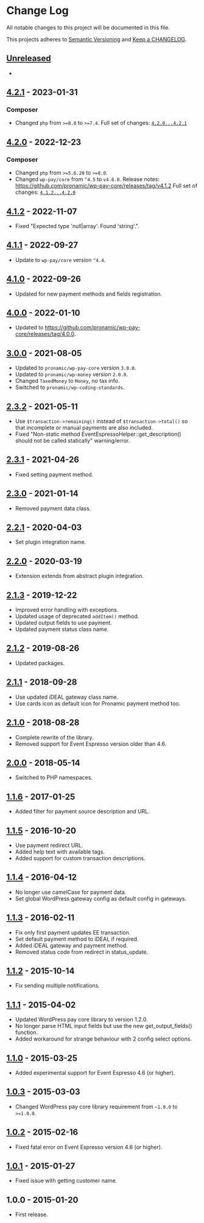 # Change Log

All notable changes to this project will be documented in this file.

This projects adheres to [Semantic Versioning](http://semver.org/) and [Keep a CHANGELOG](http://keepachangelog.com/).

## [Unreleased][unreleased]
-

## [4.2.1] - 2023-01-31
### Composer

- Changed `php` from `>=8.0` to `>=7.4`.
Full set of changes: [`4.2.0...4.2.1`][4.2.1]

[4.2.1]: https://github.com/pronamic/wp-pronamic-pay-event-espresso/compare/v4.2.0...v4.2.1

## [4.2.0] - 2022-12-23

### Composer

- Changed `php` from `>=5.6.20` to `>=8.0`.
- Changed `wp-pay/core` from `^4.5` to `v4.6.0`.
	Release notes: https://github.com/pronamic/wp-pay-core/releases/tag/v4.1.2
Full set of changes: [`4.1.2...4.2.0`][4.2.0]

[4.2.0]: https://github.com/pronamic/wp-pronamic-pay-event-espresso/compare/v4.1.2...v4.2.0

## [4.1.2] - 2022-11-07
- Fixed "Expected type 'null|array'. Found 'string'.".

## [4.1.1] - 2022-09-27
- Update to `wp-pay/core` version `^4.4`.

## [4.1.0] - 2022-09-26
- Updated for new payment methods and fields registration.

## [4.0.0] - 2022-01-10
- Updated to https://github.com/pronamic/wp-pay-core/releases/tag/4.0.0.

## [3.0.0] - 2021-08-05
- Updated to `pronamic/wp-pay-core`  version `3.0.0`.
- Updated to `pronamic/wp-money`  version `2.0.0`.
- Changed `TaxedMoney` to `Money`, no tax info.
- Switched to `pronamic/wp-coding-standards`.

## [2.3.2] - 2021-05-11
- Use `$transaction->remaining()` instead of `$transaction->total()` so that incomplete or manual payments are also included.
- Fixed "Non-static method EventEspressoHelper::get_description() should not be called statically" warning/error.

## [2.3.1] - 2021-04-26
- Fixed setting payment method.

## [2.3.0] - 2021-01-14
- Removed payment data class.

## [2.2.1] - 2020-04-03
- Set plugin integration name.

## [2.2.0] - 2020-03-19
- Extension extends from abstract plugin integration.

## [2.1.3] - 2019-12-22
- Improved error handling with exceptions.
- Updated usage of deprecated `addItem()` method.
- Updated output fields to use payment.
- Updated payment status class name.

## [2.1.2] - 2019-08-26
- Updated packages.

## [2.1.1] - 2018-09-28
- Use updated iDEAL gateway class name.
- Use cards icon as default icon for Pronamic payment method too.

## [2.1.0] - 2018-08-28
- Complete rewrite of the library.
- Removed support for Event Espresso version older than 4.6.

## [2.0.0] - 2018-05-14
- Switched to PHP namespaces.

## [1.1.6] - 2017-01-25
- Added filter for payment source description and URL.

## [1.1.5] - 2016-10-20
- Use payment redirect URL.
- Added help text with available tags.
- Added support for custom transaction descriptions.

## [1.1.4] - 2016-04-12
- No longer use camelCase for payment data.
- Set global WordPress gateway config as default config in gateways.

## [1.1.3] - 2016-02-11
- Fix only first payment updates EE transaction.
- Set default payment method to iDEAL if required.
- Added iDEAL gateway and payment method.
- Removed status code from redirect in status_update.

## [1.1.2] - 2015-10-14
- Fix sending multiple notifications.

## [1.1.1] - 2015-04-02
- Updated WordPress pay core library to version 1.2.0.
- No longer parse HTML input fields but use the new get_output_fields() function.
- Added workaround for strange behaviour with 2 config select options.

## [1.1.0] - 2015-03-25
- Added experimental support for Event Espresso 4.6 (or higher).

## [1.0.3] - 2015-03-03
- Changed WordPress pay core library requirement from `~1.0.0` to `>=1.0.0`.

## [1.0.2] - 2015-02-16
- Fixed fatal error on Event Espresso version 4.6 (or higher).

## [1.0.1] - 2015-01-27
- Fixed issue with getting customer name.

## 1.0.0 - 2015-01-20
- First release.

[unreleased]: https://github.com/pronamic/wp-pronamic-pay-event-espresso/compare/4.1.2...HEAD
[4.1.2]: https://github.com/pronamic/wp-pronamic-pay-event-espresso/compare/4.1.1...4.1.2
[4.1.1]: https://github.com/pronamic/wp-pronamic-pay-event-espresso/compare/4.1.0...4.1.1
[4.1.0]: https://github.com/pronamic/wp-pronamic-pay-event-espresso/compare/4.0.0...4.1.0
[4.0.0]: https://github.com/pronamic/wp-pronamic-pay-event-espresso/compare/3.0.0...4.0.0
[3.0.0]: https://github.com/pronamic/wp-pronamic-pay-event-espresso/compare/2.3.2...3.0.0
[2.3.2]: https://github.com/pronamic/wp-pronamic-pay-event-espresso/compare/2.3.1...2.3.2
[2.3.1]: https://github.com/pronamic/wp-pronamic-pay-event-espresso/compare/2.3.0...2.3.1
[2.3.0]: https://github.com/pronamic/wp-pronamic-pay-event-espresso/compare/2.2.1...2.3.0
[2.2.1]: https://github.com/pronamic/wp-pronamic-pay-event-espresso/compare/2.2.0...2.2.1
[2.2.0]: https://github.com/pronamic/wp-pronamic-pay-event-espresso/compare/2.1.3...2.2.0
[2.1.3]: https://github.com/pronamic/wp-pronamic-pay-event-espresso/compare/2.1.2...2.1.3
[2.1.2]: https://github.com/pronamic/wp-pronamic-pay-event-espresso/compare/2.1.1...2.1.2
[2.1.1]: https://github.com/pronamic/wp-pronamic-pay-event-espresso/compare/2.1.0...2.1.1
[2.1.0]: https://github.com/pronamic/wp-pronamic-pay-event-espresso/compare/2.0.0...2.1.0
[2.0.0]: https://github.com/pronamic/wp-pronamic-pay-event-espresso/compare/1.1.6...2.0.0
[1.1.6]: https://github.com/pronamic/wp-pronamic-pay-event-espresso/compare/1.1.5...1.1.6
[1.1.5]: https://github.com/pronamic/wp-pronamic-pay-event-espresso/compare/1.1.4...1.1.5
[1.1.4]: https://github.com/pronamic/wp-pronamic-pay-event-espresso/compare/1.1.3...1.1.4
[1.1.3]: https://github.com/pronamic/wp-pronamic-pay-event-espresso/compare/1.1.2...1.1.3
[1.1.2]: https://github.com/pronamic/wp-pronamic-pay-event-espresso/compare/1.1.1...1.1.2
[1.1.1]: https://github.com/pronamic/wp-pronamic-pay-event-espresso/compare/1.1.0...1.1.1
[1.1.0]: https://github.com/pronamic/wp-pronamic-pay-event-espresso/compare/1.0.3...1.1.0
[1.0.3]: https://github.com/pronamic/wp-pronamic-pay-event-espresso/compare/1.0.2...1.0.3
[1.0.2]: https://github.com/pronamic/wp-pronamic-pay-event-espresso/compare/1.0.1...1.0.2
[1.0.1]: https://github.com/pronamic/wp-pronamic-pay-event-espresso/compare/1.0.0...1.0.1
